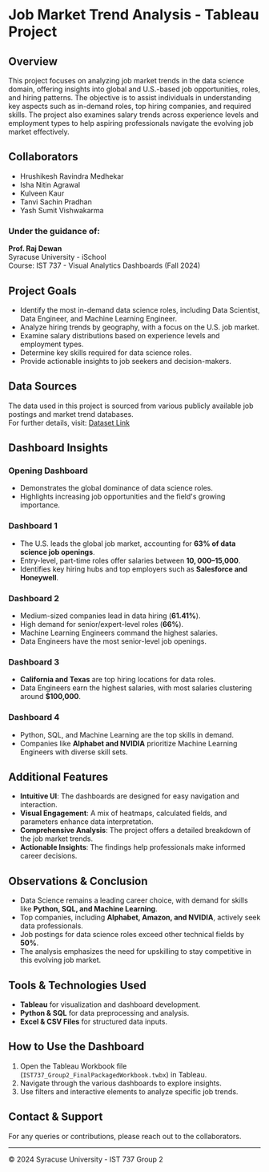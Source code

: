 # Job Market Trend Analysis - Tableau Project

## Overview
This project focuses on analyzing job market trends in the data science domain, offering insights into global and U.S.-based job opportunities, roles, and hiring patterns. The objective is to assist individuals in understanding key aspects such as in-demand roles, top hiring companies, and required skills. The project also examines salary trends across experience levels and employment types to help aspiring professionals navigate the evolving job market effectively.

## Collaborators
- Hrushikesh Ravindra Medhekar  
- Isha Nitin Agrawal  
- Kulveen Kaur  
- Tanvi Sachin Pradhan  
- Yash Sumit Vishwakarma  

### Under the guidance of:
**Prof. Raj Dewan**  
Syracuse University - iSchool  
Course: IST 737 - Visual Analytics Dashboards (Fall 2024)

## Project Goals
- Identify the most in-demand data science roles, including Data Scientist, Data Engineer, and Machine Learning Engineer.
- Analyze hiring trends by geography, with a focus on the U.S. job market.
- Examine salary distributions based on experience levels and employment types.
- Determine key skills required for data science roles.
- Provide actionable insights to job seekers and decision-makers.

## Data Sources
The data used in this project is sourced from various publicly available job postings and market trend databases.  
For further details, visit: [Dataset Link](https://tinyurl.com/projectdatasets)

## Dashboard Insights

### Opening Dashboard
- Demonstrates the global dominance of data science roles.
- Highlights increasing job opportunities and the field's growing importance.

### Dashboard 1
- The U.S. leads the global job market, accounting for **63% of data science job openings**.
- Entry-level, part-time roles offer salaries between **$10,000–$15,000**.
- Identifies key hiring hubs and top employers such as **Salesforce and Honeywell**.

### Dashboard 2
- Medium-sized companies lead in data hiring (**61.41%**).
- High demand for senior/expert-level roles (**66%**).
- Machine Learning Engineers command the highest salaries.
- Data Engineers have the most senior-level job openings.

### Dashboard 3
- **California and Texas** are top hiring locations for data roles.
- Data Engineers earn the highest salaries, with most salaries clustering around **$100,000**.

### Dashboard 4
- Python, SQL, and Machine Learning are the top skills in demand.
- Companies like **Alphabet and NVIDIA** prioritize Machine Learning Engineers with diverse skill sets.

## Additional Features
- **Intuitive UI**: The dashboards are designed for easy navigation and interaction.
- **Visual Engagement**: A mix of heatmaps, calculated fields, and parameters enhance data interpretation.
- **Comprehensive Analysis**: The project offers a detailed breakdown of the job market trends.
- **Actionable Insights**: The findings help professionals make informed career decisions.

## Observations & Conclusion
- Data Science remains a leading career choice, with demand for skills like **Python, SQL, and Machine Learning**.
- Top companies, including **Alphabet, Amazon, and NVIDIA**, actively seek data professionals.
- Job postings for data science roles exceed other technical fields by **50%**.
- The analysis emphasizes the need for upskilling to stay competitive in this evolving job market.

## Tools & Technologies Used
- **Tableau** for visualization and dashboard development.
- **Python & SQL** for data preprocessing and analysis.
- **Excel & CSV Files** for structured data inputs.

## How to Use the Dashboard
1. Open the Tableau Workbook file (`IST737_Group2_FinalPackagedWorkbook.twbx`) in Tableau.
2. Navigate through the various dashboards to explore insights.
3. Use filters and interactive elements to analyze specific job trends.

## Contact & Support
For any queries or contributions, please reach out to the collaborators.

---

© 2024 Syracuse University - IST 737 Group 2
